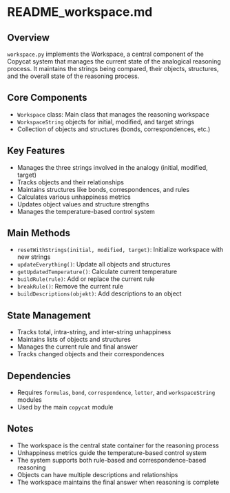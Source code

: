 # README_workspace.md

## Overview
`workspace.py` implements the Workspace, a central component of the Copycat system that manages the current state of the analogical reasoning process. It maintains the strings being compared, their objects, structures, and the overall state of the reasoning process.

## Core Components
- `Workspace` class: Main class that manages the reasoning workspace
- `WorkspaceString` objects for initial, modified, and target strings
- Collection of objects and structures (bonds, correspondences, etc.)

## Key Features
- Manages the three strings involved in the analogy (initial, modified, target)
- Tracks objects and their relationships
- Maintains structures like bonds, correspondences, and rules
- Calculates various unhappiness metrics
- Updates object values and structure strengths
- Manages the temperature-based control system

## Main Methods
- `resetWithStrings(initial, modified, target)`: Initialize workspace with new strings
- `updateEverything()`: Update all objects and structures
- `getUpdatedTemperature()`: Calculate current temperature
- `buildRule(rule)`: Add or replace the current rule
- `breakRule()`: Remove the current rule
- `buildDescriptions(objekt)`: Add descriptions to an object

## State Management
- Tracks total, intra-string, and inter-string unhappiness
- Maintains lists of objects and structures
- Manages the current rule and final answer
- Tracks changed objects and their correspondences

## Dependencies
- Requires `formulas`, `bond`, `correspondence`, `letter`, and `workspaceString` modules
- Used by the main `copycat` module

## Notes
- The workspace is the central state container for the reasoning process
- Unhappiness metrics guide the temperature-based control system
- The system supports both rule-based and correspondence-based reasoning
- Objects can have multiple descriptions and relationships
- The workspace maintains the final answer when reasoning is complete 